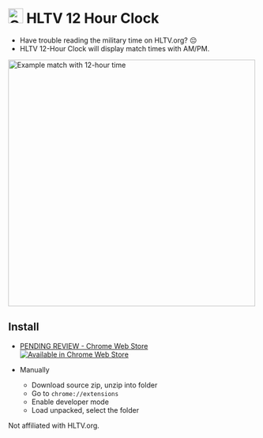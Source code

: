 # <img src="https://github.com/user-attachments/assets/b95e02a4-5a40-4e10-adfc-e8439bf49203" alt="Clock icon" width="30"></img> HLTV 12 Hour Clock

- Have trouble reading the military time on HLTV.org? 😔
- HLTV 12-Hour Clock will display match times with AM/PM.

<img src="https://github.com/user-attachments/assets/c066e6b3-ec4f-4127-85e6-fd279f450e95" alt="Example match with 12-hour time" width="500"/>

## Install

- <a href="#">PENDING REVIEW - Chrome Web Store</a>
  <br>
  <a href="#">
    <img src="https://developer.chrome.com/static/docs/webstore/branding/image/206x58-chrome-web-bcb82d15b2486.png" alt="Available in Chrome Web Store"></img>
  </a>

- Manually
  - Download source zip, unzip into folder
  - Go to `chrome://extensions`
  - Enable developer mode
  - Load unpacked, select the folder

Not affiliated with HLTV.org.
